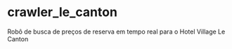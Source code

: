 # crawler_le_canton
Robô de busca de preços de reserva em tempo real para o Hotel Village Le Canton
